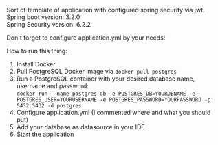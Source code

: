 Sort of template of application with configured spring security via jwt. <br>
Spring boot version: 3.2.0 <br>
Spring Security version: 6.2.2


Don't forget to configure application.yml by your needs! <br>


How to run this thing:
1. Install Docker
2. Pull PostgreSQL Docker image via ``docker pull postgres``
3. Run a PostgreSQL container with your desired database name, username and password: <br>
`` docker run --name postgres-db
-e POSTGRES_DB=YOURDBNAME -e POSTGRES_USER=YOURUSERNAME -e POSTGRES_PASSWORD=YOURPASSWORD -p 5432:5432 -d postgres
   ``
4. Configure application.yml (I commented where and what you should put)
5. Add your database as datasource in your IDE
6. Start the application
